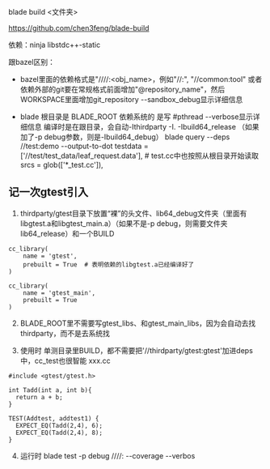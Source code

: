 blade build <文件夹>


https://github.com/chen3feng/blade-build

依赖：ninja libstdc++-static




跟bazel区别：
- bazel里面的依赖格式是"//<path>/<to>/<folder>:<obj_name>，例如"//:", "//common:tool"
或者依赖外部的git要在常规格式前面增加"@repository_name"，然后WORKSPACE里面增加git_repository
--sandbox_debug显示详细信息


- blade 
根目录是 BLADE_ROOT
依赖系统的 是写 #pthread
--verbose显示详细信息
编译时是在跟目录，会自动-Ithirdparty -I. -Ibuild64_release （如果加了-p debug参数，则是-Ibuild64_debug）
blade query --deps //test:demo --output-to-dot <file>
testdata = ['//test/test_data/leaf_request.data'], # test.cc中也按照从根目录开始读取
srcs = glob(['*_test.cc']),

## 记一次gtest引入


1) thirdparty/gtest目录下放置“裸”的头文件、lib64_debug文件夹（里面有libgtest.a和libgtest_main.a）（如果不是-p debug，则需要文件夹lib64_release）和一个BUILD
```
cc_library(
    name = 'gtest',
    prebuilt = True  # 表明依赖的libgtest.a已经编译好了
)

cc_library(
    name = 'gtest_main',
    prebuilt = True
)
```
2) BLADE_ROOT里不需要写gtest_libs、和gtest_main_libs，因为会自动去找thirdparty，而不是去系统找

3) 使用时
单测目录里BUILD，都不需要把'//thirdparty/gtest:gtest'加进deps中，cc_test也很智能
xxx.cc
```
#include <gtest/gtest.h>

int Tadd(int a, int b){ 
  return a + b;
}

TEST(Addtest, addtest1) {
  EXPECT_EQ(Tadd(2,4), 6); 
  EXPECT_EQ(Tadd(2,4), 8); 
}
```
4) 运行时
blade test -p debug //<path>/<to>/<folder>:<xxx> --coverage --verbos